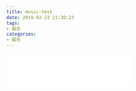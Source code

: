 ```yaml
---
title: music-test
date: 2019-02-23 21:30:23
tags:
- 娱乐
categories:
- 娱乐
---
```



<iframe frameborder="no" border="0" marginwidth="0" marginheight="0" width=330 height=86 src="//music.163.com/outchain/player?type=2&id=451367521&auto=1&height=66"></iframe>
